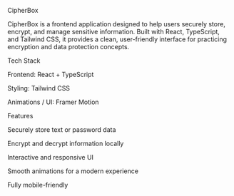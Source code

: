 CipherBox

CipherBox is a frontend application designed to help users securely store, encrypt, and manage sensitive information. Built with React, TypeScript, and Tailwind CSS, it provides a clean, user-friendly interface for practicing encryption and data protection concepts.

Tech Stack

Frontend: React + TypeScript

Styling: Tailwind CSS

Animations / UI: Framer Motion

Features

Securely store text or password data

Encrypt and decrypt information locally

Interactive and responsive UI

Smooth animations for a modern experience

Fully mobile-friendly
